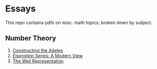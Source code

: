# Essays

This repo contains pdfs on misc. math topics, broken down by subject.

## Number Theory

1. [Constructing the Adeles](adele-construction.pdf)
2. [Eisenstein Series: A Modern View](modern-eisenstein-series.pdf)
3. [The Weil Representation](weil-representation.pdf)

